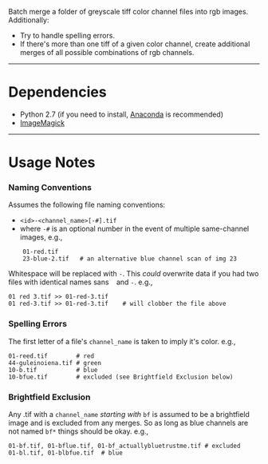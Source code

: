 Batch merge a folder of greyscale tiff color channel files into rgb images. Additionally: 

- Try to handle spelling errors. 
- If there's more than one tiff of a given color channel, create additional merges of all possible combinations of rgb channels.


----
# Dependencies
- Python 2.7 (if you need to install, [Anaconda](https://www.anaconda.com/download/) is recommended)
- [ImageMagick](https://www.imagemagick.org/script/index.php)

----
# Usage Notes

### Naming Conventions
Assumes the following file naming conventions: 
- `<id>-<channel_name>[-#].tif` 
- where `-#` is an optional number in the event of multiple same-channel images, e.g.,

```
    01-red.tif
    23-blue-2.tif   # an alternative blue channel scan of img 23
```

Whitespace will be replaced with `-`. This *could* overwrite data if you had two files with identical names sans ` ` and `-`. 
e.g.,

	01 red 3.tif >> 01-red-3.tif
	01 red-3.tif >> 01-red-3.tif    # will clobber the file above


### Spelling Errors
The first letter of a file's `channel_name` is taken to imply it's color.
e.g.,

	01-reed.tif        # red
	44-guleinoiena.tif # green
	10-b.tif           # blue
	10-bfue.tif        # excluded (see Brightfield Exclusion below)

### Brightfield Exclusion
Any .tif with a `channel_name` *starting with* `bf` is assumed to be a brightfield image and is excluded from any merges. So as long as blue channels are not named `bf*` things should be okay.
e.g.,

	01-bf.tif, 01-bflue.tif, 01-bf_actuallybluetrustme.tif # excluded
	01-bl.tif, 01-blbfue.tif  # blue
